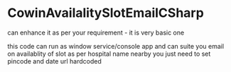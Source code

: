 # CowinAvailalitySlotEmailCSharp

can enhance it as per your requirement - it is very basic one


this code can run as window service/console app and can suite you email on availablity of slot as per hospital name nearby   you just need to set pincode and date url hardcoded
